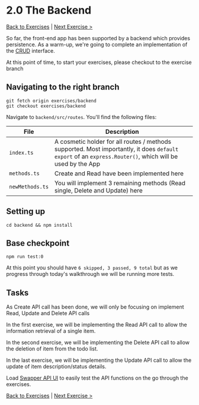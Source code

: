 # 2.0 The Backend

[Back to Exercises](./README.md) | [Next Exercise >](./21-OneRead.md)

So far, the front-end app has been supported by a backend which provides persistence. As a warm-up, we're going to complete an implementation of the [CRUD](https://en.wikipedia.org/wiki/Create,_read,_update_and_delete) interface.

At this point of time, to start your exercises, please checkout to the exercise branch 

## Navigating to the right branch
```
git fetch origin exercises/backend
git checkout exercises/backend
```

Navigate to `backend/src/routes`. You'll find the following files:

| File            | Description                                                                                                                                              |
| --------------- | -------------------------------------------------------------------------------------------------------------------------------------------------------- |
| `index.ts`      | A cosmetic holder for all routes / methods supported. Most importantly, it does `default export` of an `express.Router()`, which will be used by the App |
| `methods.ts`    | Create and Read have been implemented here                                                                                                               |
| `newMethods.ts` | You will implement 3 remaining methods (Read single, Delete and Update) here                                                                             |

## Setting up
```
cd backend && npm install
```

## Base checkpoint
```
npm run test:0
```

At this point you should have `6 skipped, 3 passed, 9 total` but as we progress through today's walkthrough we will be running more tests.

## Tasks

As Create API call has been done, we will only be focusing on implement Read, Update and Delete API calls

In the first exercise, we will be implementing the Read API call to allow the information retrieval of a single item.

In the second exercise, we will be implementing the Delete API call to allow the deletion of item from the todo list.

In the last exercise, we will be implementing the Update API call to allow the update of item description/status details.

Load [Swapper API UI](http://localhost:3001/swagger) to easily test the API functions on the go through the exercises.

[Back to Exercises](./README.md) | [Next Exercise >](./21-OneRead.md)